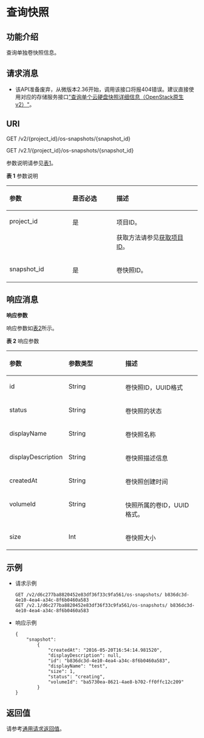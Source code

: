 # 查询快照<a name="ZH-CN_TOPIC_0065817726"></a>

## 功能介绍<a name="zh-cn_topic_0057973216_section42686800"></a>

查询单独卷快照信息。

## 请求消息<a name="zh-cn_topic_0057973216_section47273203"></a>

-   该API准备废弃，从微版本2.36开始，调用该接口将报404错误。建议直接使用对应的存储服务接口["查询单个云硬盘快照详细信息（OpenStack原生 v2）"](https://support.huaweicloud.com/api-evs/zh-cn_topic_0051408628.html)。

## URI<a name="zh-cn_topic_0057973216_section48636880"></a>

GET /v2/\{project\_id\}/os-snapshots/\{snapshot\_id\}

GET /v2.1/\{project\_id\}/os-snapshots/\{snapshot\_id\}

参数说明请参见[表1](#zh-cn_topic_0057973216_table2814978410562)。

**表 1**  参数说明

<a name="zh-cn_topic_0057973216_table2814978410562"></a>
<table><thead align="left"><tr id="zh-cn_topic_0057973216_row4149654710562"><th class="cellrowborder" valign="top" width="33%" id="mcps1.2.4.1.1"><p id="p5187119"><a name="p5187119"></a><a name="p5187119"></a>参数</p>
</th>
<th class="cellrowborder" valign="top" width="23%" id="mcps1.2.4.1.2"><p id="p17503500"><a name="p17503500"></a><a name="p17503500"></a>是否必选</p>
</th>
<th class="cellrowborder" valign="top" width="44%" id="mcps1.2.4.1.3"><p id="p8497414"><a name="p8497414"></a><a name="p8497414"></a>描述</p>
</th>
</tr>
</thead>
<tbody><tr id="zh-cn_topic_0057973216_row3491217610562"><td class="cellrowborder" valign="top" width="33%" headers="mcps1.2.4.1.1 "><p id="zh-cn_topic_0057973216_p931403110562"><a name="zh-cn_topic_0057973216_p931403110562"></a><a name="zh-cn_topic_0057973216_p931403110562"></a>project_id</p>
</td>
<td class="cellrowborder" valign="top" width="23%" headers="mcps1.2.4.1.2 "><p id="zh-cn_topic_0057973216_p1623904210562"><a name="zh-cn_topic_0057973216_p1623904210562"></a><a name="zh-cn_topic_0057973216_p1623904210562"></a>是</p>
</td>
<td class="cellrowborder" valign="top" width="44%" headers="mcps1.2.4.1.3 "><p id="p37593705"><a name="p37593705"></a><a name="p37593705"></a>项目ID。</p>
<p id="p1180512217438"><a name="p1180512217438"></a><a name="p1180512217438"></a>获取方法请参见<a href="获取项目ID.md">获取项目ID</a>。</p>
</td>
</tr>
<tr id="zh-cn_topic_0057973216_row666163512618"><td class="cellrowborder" valign="top" width="33%" headers="mcps1.2.4.1.1 "><p id="zh-cn_topic_0057973216_p266153518267"><a name="zh-cn_topic_0057973216_p266153518267"></a><a name="zh-cn_topic_0057973216_p266153518267"></a>snapshot_id</p>
</td>
<td class="cellrowborder" valign="top" width="23%" headers="mcps1.2.4.1.2 "><p id="zh-cn_topic_0057973216_p66611935112613"><a name="zh-cn_topic_0057973216_p66611935112613"></a><a name="zh-cn_topic_0057973216_p66611935112613"></a>是</p>
</td>
<td class="cellrowborder" valign="top" width="44%" headers="mcps1.2.4.1.3 "><p id="zh-cn_topic_0057973216_p18691901277"><a name="zh-cn_topic_0057973216_p18691901277"></a><a name="zh-cn_topic_0057973216_p18691901277"></a>卷快照ID。</p>
</td>
</tr>
</tbody>
</table>

## 响应消息<a name="zh-cn_topic_0057973216_section22805648"></a>

**响应参数**

响应参数如[表2](#zh-cn_topic_0057973216_table30138413)所示。

**表 2**  响应参数

<a name="zh-cn_topic_0057973216_table30138413"></a>
<table><thead align="left"><tr id="zh-cn_topic_0057973216_row48088059"><th class="cellrowborder" valign="top" width="30.023002300230022%" id="mcps1.2.4.1.1"><p id="zh-cn_topic_0057972670_p57733603"><a name="zh-cn_topic_0057972670_p57733603"></a><a name="zh-cn_topic_0057972670_p57733603"></a>参数</p>
</th>
<th class="cellrowborder" valign="top" width="30.023002300230022%" id="mcps1.2.4.1.2"><p id="zh-cn_topic_0057972670_p45910260"><a name="zh-cn_topic_0057972670_p45910260"></a><a name="zh-cn_topic_0057972670_p45910260"></a>参数类型</p>
</th>
<th class="cellrowborder" valign="top" width="39.953995399539956%" id="mcps1.2.4.1.3"><p id="zh-cn_topic_0057972670_p32634650"><a name="zh-cn_topic_0057972670_p32634650"></a><a name="zh-cn_topic_0057972670_p32634650"></a>描述</p>
</th>
</tr>
</thead>
<tbody><tr id="zh-cn_topic_0057973216_row35331722"><td class="cellrowborder" valign="top" width="30.023002300230022%" headers="mcps1.2.4.1.1 "><p id="zh-cn_topic_0057973216_p43297228"><a name="zh-cn_topic_0057973216_p43297228"></a><a name="zh-cn_topic_0057973216_p43297228"></a>id</p>
</td>
<td class="cellrowborder" valign="top" width="30.023002300230022%" headers="mcps1.2.4.1.2 "><p id="zh-cn_topic_0057973216_p17414566"><a name="zh-cn_topic_0057973216_p17414566"></a><a name="zh-cn_topic_0057973216_p17414566"></a>String</p>
</td>
<td class="cellrowborder" valign="top" width="39.953995399539956%" headers="mcps1.2.4.1.3 "><p id="zh-cn_topic_0057973216_p37685829"><a name="zh-cn_topic_0057973216_p37685829"></a><a name="zh-cn_topic_0057973216_p37685829"></a>卷快照ID，UUID格式</p>
</td>
</tr>
<tr id="zh-cn_topic_0057973216_row3628141"><td class="cellrowborder" valign="top" width="30.023002300230022%" headers="mcps1.2.4.1.1 "><p id="zh-cn_topic_0057973216_p25444000"><a name="zh-cn_topic_0057973216_p25444000"></a><a name="zh-cn_topic_0057973216_p25444000"></a>status</p>
</td>
<td class="cellrowborder" valign="top" width="30.023002300230022%" headers="mcps1.2.4.1.2 "><p id="zh-cn_topic_0057973216_p47698128"><a name="zh-cn_topic_0057973216_p47698128"></a><a name="zh-cn_topic_0057973216_p47698128"></a>String</p>
</td>
<td class="cellrowborder" valign="top" width="39.953995399539956%" headers="mcps1.2.4.1.3 "><p id="zh-cn_topic_0057973216_p18786629"><a name="zh-cn_topic_0057973216_p18786629"></a><a name="zh-cn_topic_0057973216_p18786629"></a>卷快照的状态</p>
</td>
</tr>
<tr id="zh-cn_topic_0057973216_row34861933"><td class="cellrowborder" valign="top" width="30.023002300230022%" headers="mcps1.2.4.1.1 "><p id="zh-cn_topic_0057973216_p5244331"><a name="zh-cn_topic_0057973216_p5244331"></a><a name="zh-cn_topic_0057973216_p5244331"></a>displayName</p>
</td>
<td class="cellrowborder" valign="top" width="30.023002300230022%" headers="mcps1.2.4.1.2 "><p id="zh-cn_topic_0057973216_p22137706"><a name="zh-cn_topic_0057973216_p22137706"></a><a name="zh-cn_topic_0057973216_p22137706"></a>String</p>
</td>
<td class="cellrowborder" valign="top" width="39.953995399539956%" headers="mcps1.2.4.1.3 "><p id="zh-cn_topic_0057973216_p21913226"><a name="zh-cn_topic_0057973216_p21913226"></a><a name="zh-cn_topic_0057973216_p21913226"></a>卷快照名称</p>
</td>
</tr>
<tr id="zh-cn_topic_0057973216_row63001307"><td class="cellrowborder" valign="top" width="30.023002300230022%" headers="mcps1.2.4.1.1 "><p id="zh-cn_topic_0057973216_p2832271"><a name="zh-cn_topic_0057973216_p2832271"></a><a name="zh-cn_topic_0057973216_p2832271"></a>displayDescription</p>
</td>
<td class="cellrowborder" valign="top" width="30.023002300230022%" headers="mcps1.2.4.1.2 "><p id="zh-cn_topic_0057973216_p28087399"><a name="zh-cn_topic_0057973216_p28087399"></a><a name="zh-cn_topic_0057973216_p28087399"></a>String</p>
</td>
<td class="cellrowborder" valign="top" width="39.953995399539956%" headers="mcps1.2.4.1.3 "><p id="zh-cn_topic_0057973216_p488613"><a name="zh-cn_topic_0057973216_p488613"></a><a name="zh-cn_topic_0057973216_p488613"></a>卷快照描述信息</p>
</td>
</tr>
<tr id="zh-cn_topic_0057973216_row4397521"><td class="cellrowborder" valign="top" width="30.023002300230022%" headers="mcps1.2.4.1.1 "><p id="zh-cn_topic_0057973216_p20654900"><a name="zh-cn_topic_0057973216_p20654900"></a><a name="zh-cn_topic_0057973216_p20654900"></a>createdAt</p>
</td>
<td class="cellrowborder" valign="top" width="30.023002300230022%" headers="mcps1.2.4.1.2 "><p id="zh-cn_topic_0057973216_p62434175"><a name="zh-cn_topic_0057973216_p62434175"></a><a name="zh-cn_topic_0057973216_p62434175"></a>String</p>
</td>
<td class="cellrowborder" valign="top" width="39.953995399539956%" headers="mcps1.2.4.1.3 "><p id="zh-cn_topic_0057973216_p65228783"><a name="zh-cn_topic_0057973216_p65228783"></a><a name="zh-cn_topic_0057973216_p65228783"></a>卷快照创建时间</p>
</td>
</tr>
<tr id="zh-cn_topic_0057973216_row50188142"><td class="cellrowborder" valign="top" width="30.023002300230022%" headers="mcps1.2.4.1.1 "><p id="zh-cn_topic_0057973216_p38707722"><a name="zh-cn_topic_0057973216_p38707722"></a><a name="zh-cn_topic_0057973216_p38707722"></a>volumeId</p>
</td>
<td class="cellrowborder" valign="top" width="30.023002300230022%" headers="mcps1.2.4.1.2 "><p id="zh-cn_topic_0057973216_p48317811"><a name="zh-cn_topic_0057973216_p48317811"></a><a name="zh-cn_topic_0057973216_p48317811"></a>String</p>
</td>
<td class="cellrowborder" valign="top" width="39.953995399539956%" headers="mcps1.2.4.1.3 "><p id="zh-cn_topic_0057973216_p57997002"><a name="zh-cn_topic_0057973216_p57997002"></a><a name="zh-cn_topic_0057973216_p57997002"></a>快照所属的卷ID，UUID格式。</p>
</td>
</tr>
<tr id="zh-cn_topic_0057973216_row52210973"><td class="cellrowborder" valign="top" width="30.023002300230022%" headers="mcps1.2.4.1.1 "><p id="zh-cn_topic_0057973216_p1230412"><a name="zh-cn_topic_0057973216_p1230412"></a><a name="zh-cn_topic_0057973216_p1230412"></a>size</p>
</td>
<td class="cellrowborder" valign="top" width="30.023002300230022%" headers="mcps1.2.4.1.2 "><p id="zh-cn_topic_0057973216_p32554572"><a name="zh-cn_topic_0057973216_p32554572"></a><a name="zh-cn_topic_0057973216_p32554572"></a>Int</p>
</td>
<td class="cellrowborder" valign="top" width="39.953995399539956%" headers="mcps1.2.4.1.3 "><p id="zh-cn_topic_0057973216_p50146270"><a name="zh-cn_topic_0057973216_p50146270"></a><a name="zh-cn_topic_0057973216_p50146270"></a>卷快照大小</p>
</td>
</tr>
</tbody>
</table>

## 示例<a name="zh-cn_topic_0057973216_section3924243"></a>

-   请求示例

    ```
    GET /v2/d6c277ba8820452e83df36f33c9fa561/os-snapshots/ b836dc3d-4e10-4ea4-a34c-8f6b0460a583
    GET /v2.1/d6c277ba8820452e83df36f33c9fa561/os-snapshots/ b836dc3d-4e10-4ea4-a34c-8f6b0460a583
    ```

-   响应示例

    ```
    {
        "snapshot": 
            {
                "createdAt": "2016-05-20T16:54:14.981520", 
                "displayDescription": null, 
                "id": "b836dc3d-4e10-4ea4-a34c-8f6b0460a583",  
                "displayName": "test", 
                "size": 1, 
                "status": "creating", 
                "volumeId": "ba5730ea-8621-4ae8-b702-ff0ffc12c209"
            }
    }
    ```


## 返回值<a name="zh-cn_topic_0057973216_zh-cn_topic_0020212692_section22960139"></a>

请参考[通用请求返回值](通用请求返回值.md)。

